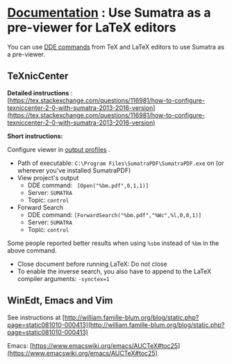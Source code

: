 # [Documentation](/docs/) : Use Sumatra as a pre-viewer for LaTeX editors

You can use [DDE commands](/docs/DDE-Commands-43ae651b446b4f09a725f2449150a43d) from TeX and LaTeX editors to use Sumatra as a pre-viewer.

## TeXnicCenter

 **Detailed instructions** : [https://tex.stackexchange.com/questions/116981/how-to-configure-texniccenter-2-0-with-sumatra-2013-2016-version](https://tex.stackexchange.com/questions/116981/how-to-configure-texniccenter-2-0-with-sumatra-2013-2016-version) 

 **Short instructions:** 

Configure viewer in [output profiles](http://texniccenter.sourceforge.net/configuration.html#viewer-tab) .

- Path of executable: `C:\Program Files\SumatraPDF\SumatraPDF.exe` on (or wherever you've installed SumatraPDF)
- View project's output
	- DDE command: ` [Open("%bm.pdf",0,1,1)]` 
	- Server: `SUMATRA` 
	- Topic: `control` 
- Forward Search
	- DDE command: `[ForwardSearch("%bm.pdf","%Wc",%l,0,0,1)]` 
	- Server: `SUMATRA` 
	- Topic: `control` 

Some people reported better results when using `%sbm` instead of `%bm` in the above command.

- Close document before running LaTeX: Do not close
- To enable the inverse search, you also have to append to the LaTeX compiler arguments: `-synctex=1` 

## WinEdt, Emacs and Vim

See instructions at [http://william.famille-blum.org/blog/static.php?page=static081010-000413](http://william.famille-blum.org/blog/static.php?page=static081010-000413) 

Emacs: [https://www.emacswiki.org/emacs/AUCTeX#toc25](https://www.emacswiki.org/emacs/AUCTeX#toc25)